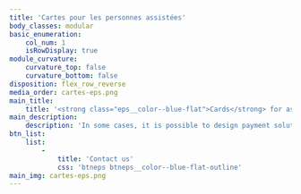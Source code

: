 ```yaml
---
title: 'Cartes pour les personnes assistées'
body_classes: modular
basic_enumeration:
    col_num: 1
    isRowDisplay: true
module_curvature:
    curvature_top: false
    curvature_bottom: false
disposition: flex_row_reverse
media_order: cartes-eps.png
main_title:
    title: '<strong class="eps__color--blue-flat">Cards</strong> for assisted persons'
main_description:
    description: 'In some cases, it is possible to design payment solutions that aim to provide prepaid cards to beneficiaries. Donations and allowances are loaded onto the cards thus allowing beneficiaries to safely spend the funds without risk of overspending and in total control of the benefactor.'
btn_list:
    list:
        -
            title: 'Contact us'
            css: 'btneps btneps__color--blue-flat-outline'
main_img: cartes-eps.png
---
```


